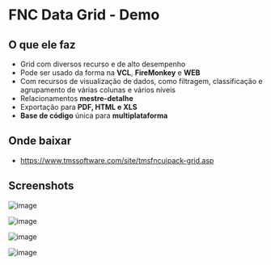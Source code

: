 # FNC Data Grid - Demo

## O que ele faz
- Grid com diversos recurso e de alto desempenho
- Pode ser usado da forma na **VCL**, **FireMonkey** e **WEB**
- Com recursos de visualização de dados, como filtragem, classificação e agrupamento de várias colunas e vários níveis
- Relacionamentos **mestre-detalhe**
- Exportação para **PDF, HTML e XLS**
- **Base de código** única para **multiplataforma**

## Onde baixar
- https://www.tmssoftware.com/site/tmsfncuipack-grid.asp

## Screenshots
![image](https://github.com/user-attachments/assets/466e0914-e026-4f11-bd3b-46e45299c85d)

![image](https://github.com/user-attachments/assets/7ab691cf-7ad7-4946-a884-b9f53a30a7e9)

![image](https://github.com/user-attachments/assets/b3daa8ac-420e-40fc-acdc-0065ff016631)

![image](https://github.com/user-attachments/assets/02dda486-1d51-49f1-b7b9-7fce78fa95fd)

